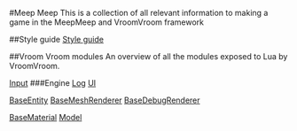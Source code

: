 #Meep Meep
This is a collection of all relevant information to making a game in the MeepMeep and VroomVroom framework

##Style guide
[Style guide](../style_guide.md)

##Vroom Vroom modules
An overview of all the modules exposed to Lua by VroomVroom.

[Input](../vroomVroom/input.md)
###Engine
[Log](../vroomVroom/log.md)
[UI](../vroomVroom/ui.md)

[BaseEntity](../vroomVroom/entity.md)
[BaseMeshRenderer](../vroomVroom/meshRenderer.md)
[BaseDebugRenderer](../vroomVroom/debugRenderer.md)

[BaseMaterial](../vroomVroom/material.md)
[Model](../vroomVroom/model.md)

###
